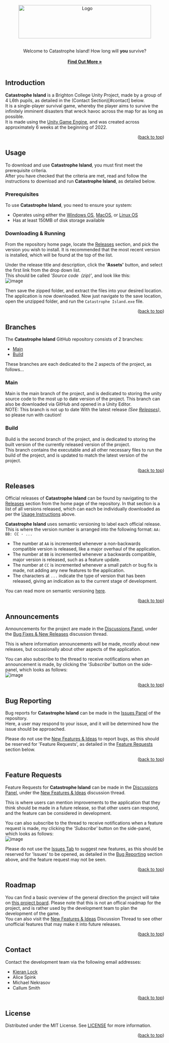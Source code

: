 <div id="top"></div>


<br/>
<div align="center">
  <a href="https://github.com/BC-Unity-Project-2022/Unity-Catastrophe-Island-Game-2022">
    <img src="https://github.com/BC-Unity-Project-2022/Unity-Catastrophe-Island-Game-2022/blob/main/Assets/Graphics/Catastrophe%20Island%20Game%20Logo.png" alt="Logo" width="420" height="106">
  </a>
  
  <br />
  <br />

  <p align="center">
    Welcome to Catastrophe Island! How long will <b> you </b> survive?
    <br />
    <br />
    <a href="https://github.com/BC-Unity-Project-2022/Unity-Catastrophe-Island-Game-2022/blob/build/README.md#content"><strong>Find Out More »</strong></a>
    <br />
    <br />
  </p>
</div>

<div id="content"></div>

## Introduction

**Catastrophe Island** is a Brighton College Unity Project, made by a group of 4 L6th pupils, as detailed in the (Contact Section)[#contact] below.  
It is a single-player survival game, whereby the player aims to survive the infinitely imminent disasters that wreck havoc across the map for as long as possible.  
It is made using the [Unity Game Engine](https://unity.com/), and was created across approximately 6 weeks at the beginning of 2022.
  
<p align="right">(<a href="#top">back to top</a>)</p>

## Usage

To download and use **Catastrophe Island**, you must first meet the prerequisite criteria.  
After you have checked that the criteria are met, read and follow the instructions to download and run **Catastrophe Island**, as detailed below.  

### Prerequisites

To use **Catastrophe Island**, you need to ensure your system:
* Operates using either the [Windows OS](https://www.microsoft.com/en-gb/windows?r=1), [MacOS](https://www.apple.com/uk/macos/), or [Linux OS](https://www.linux.org/)
* Has at least 150MB of disk storage available

### Downloading & Running

From the repository home page, locate the [Releases](https://github.com/BC-Unity-Project-2022/Unity-Catastrophe-Island-Game-2022/releases) section, and pick the version you wish to install. It is recommended that the most recent version is installed, which will be found at the top of the list.  
  
Under the release title and description, click the **'Assets'** button, and select the first link from the drop down list.  
This should be called *'Source code  (zip)'*, and look like this:  
![image](https://user-images.githubusercontent.com/54935549/149997037-fc9858e5-c651-4557-be41-7e366d9f4b91.png)  
  
Then save the zipped folder, and extract the files into your desired location.  
The application is now downloaded. Now just navigate to the save location, open the unzipped folder, and run the `Catastrophe Island.exe` file.
  
<p align="right">(<a href="#top">back to top</a>)</p>

## Branches

The **Catastrophe Island** GitHub repository consists of 2 branches:
* [Main](https://github.com/BC-Unity-Project-2022/Unity-Catastrophe-Island-Game-2022/tree/main)
* [Build](https://github.com/BC-Unity-Project-2022/Unity-Catastrophe-Island-Game-2022/tree/build)  
  
These branches are each dedicated to the 2 aspects of the project, as follows...

### Main

Main is the main branch of the project, and is dedicated to storing the unity source code to the most up to date version of the project. This branch can also be downloaded via GitHub and opened in a Unity Editor.  
NOTE: This branch is not up to date With the latest release *(See [Releases](#releases))*, so please run with caution!

### Build

Build is the second branch of the project, and is dedicated to storing the built version of the currently released version of the project.  
This branch contains the executable and all other necessary files to run the build of the project, and is updated to match the latest version of the project.
  
<p align="right">(<a href="#top">back to top</a>)</p>

## Releases

Official releases of **Catastrophe Island** can be found by navigating to the [Releases](https://github.com/BC-Unity-Project-2022/Unity-Catastrophe-Island-Game-2022/releases) section from the home page of the repository.
In that section is a list of all versions released, which can each be individually downloaded as per the [Usage Instructions](#usage) above.
  
**Catastrophe Island** uses semantic versioning to label each official release.  
This is where the version number is arranged into the following format: `AA: BB: CC - ...`  
* The number at `AA` is incremented whenever a non-backwards compatible version is released, like a major overhaul of the application.
* The number at `BB` is incremented whenever a backwards compatible, major version is released, such as a feature update.
* The number at `CC` is incremented whenever a small patch or bug fix is made, not adding any new features to the application.
* The characters at `...` indicate the type of version that has been released, giving an indication as to the current stage of development.
  
You can read more on semantic versioning [here](https://semver.org/).
  
<p align="right">(<a href="#top">back to top</a>)</p>

## Announcements

Announcements for the project are made in the [Discussions Panel](https://github.com/BC-Unity-Project-2022/Unity-Catastrophe-Island-Game-2022/discussions), under the [Bug Fixes & New Releases](https://github.com/OneBigUnit/K-Lazer/discussions/1) discussion thread.  
  
This is where information announcements will be made, mostly about new releases, but occasionally about other aspects of the application.  
  
You can also subscribe to the thread to receive notifications when an announcement is made, by clicking the *'Subscribe'* button on the side-panel, which looks as follows:  
![image](https://user-images.githubusercontent.com/54935549/150026616-25526069-a85d-4f8d-9541-3aa22606a031.png)
  
<p align="right">(<a href="#top">back to top</a>)</p>

## Bug Reporting

Bug reports for **Catastrophe Island** can be made in the [Issues Panel](https://github.com/BC-Unity-Project-2022/Unity-Catastrophe-Island-Game-2022/issues) of the repository.  
Here, a user may respond to your issue, and it will be determined how the issue should be approached.  
  
Please do not use the [New Features & Ideas](https://github.com/BC-Unity-Project-2022/Unity-Catastrophe-Island-Game-2022/discussions/74) to report bugs, as this should be reserved for 'Feature Requests', as detailed in the [Feature Requests](#feature-requests) section below.
  
<p align="right">(<a href="#top">back to top</a>)</p>

## Feature Requests

Feature Requests for **Catastrophe Island** can be made in the [Discussions Panel](https://github.com/BC-Unity-Project-2022/Unity-Catastrophe-Island-Game-2022/discussions), under the [New Features & Ideas](https://github.com/BC-Unity-Project-2022/Unity-Catastrophe-Island-Game-2022/discussions/74) discussion thread.  
  
This is where users can mention improvements to the application that they think should be made in a future release, so that other users can respond, and the feature can be considered in development.  
  
You can also subscribe to the thread to receive notifications when a feature request is made, my clicking the *'Subscribe'* button on the side-panel, which looks as follows:  
![image](https://user-images.githubusercontent.com/54935549/150026616-25526069-a85d-4f8d-9541-3aa22606a031.png)  
  
Please do not use the [Issues Tab](https://github.com/BC-Unity-Project-2022/Unity-Catastrophe-Island-Game-2022/issues) to suggest new features, as this should be reserved for 'Issues' to be opened, as detailed in the [Bug Reporting](#bug-reporting) section above, and the feature request may not be seen.
  
<p align="right">(<a href="#top">back to top</a>)</p>

## Roadmap

You can find a basic overview of the general direction the project will take on [this project board](https://github.com/BC-Unity-Project-2022/Unity-Catastrophe-Island-Game-2022/projects/1). Please note that this is not an offical roadmap for the project, and is rather used by the development team to plan the development of the game.  
You can also visit the [New Features & Ideas](https://github.com/BC-Unity-Project-2022/Unity-Catastrophe-Island-Game-2022/discussions/74) Discussion Thread to see other unofficial features that may make it into future releases.
  
<p align="right">(<a href="#top">back to top</a>)</p>

## Contact

Contact the development team via the following email addresses:  
* [Kieran Lock](mailto:08klock@brightoncollege.net)
* Alice Spink
* Michael Nekrasov
* Callum Smith
  
<p align="right">(<a href="#top">back to top</a>)</p>

## License

Distributed under the MIT License. See [LICENSE](https://github.com/BC-Unity-Project-2022/Unity-Catastrophe-Island-Game-2022/blob/build/LICENSE) for more information.
  
<p align="right">(<a href="#top">back to top</a>)</p>
